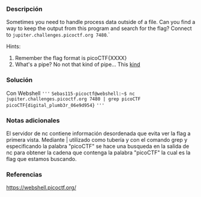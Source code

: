 ### Descripción
Sometimes you need to handle process data outside of a file. Can you find a way to keep the output from this program and search for the flag? Connect to `jupiter.challenges.picoctf.org 7480`.`

Hints:
1. Remember the flag format is picoCTF{XXXX}
2. What's a pipe? No not that kind of pipe... This [kind](http://www.linfo.org/pipes.html)

### Solución
Con Webshell
`'''`
`Sebas115-picoctf@webshell:~$ nc jupiter.challenges.picoctf.org 7480 | grep picoCTF`
`picoCTF{digital_plumb3r_06e9d954}`
`'''`
### Notas adicionales
El servidor de nc contiene información desordenada que evita ver la flag a primera vista.
Mediante | utilizado como tubería y con el comando grep y especificando la palabra "picoCTF" se hace una busqueda en la salida de nc para obtener la cadena que contenga la palabra "picoCTF" la cual es la flag que estamos buscando.

### Referencias
https://webshell.picoctf.org/